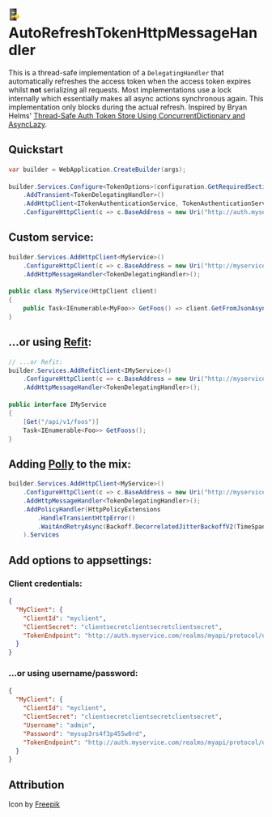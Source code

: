 # ![icon.png](icon.png) AutoRefreshTokenHttpMessageHandler

This is a thread-safe implementation of a `DelegatingHandler` that automatically refreshes the access token when the access token expires whilst **not** serializing all requests. Most implementations use a lock internally which essentially makes all async actions synchronous again. This implementation only blocks during the actual refresh. Inspired by Bryan Helms' [Thread-Safe Auth Token Store Using ConcurrentDictionary and AsyncLazy](https://bryanhelms.com/2021/03/29/thread-safe-auth-token-store-using-concurrentdictionary-and-asynclazy.html).

## Quickstart

```c#
var builder = WebApplication.CreateBuilder(args);

builder.Services.Configure<TokenOptions>(configuration.GetRequiredSection("MyClient"))
    .AddTransient<TokenDelegatingHandler>()
    .AddHttpClient<ITokenAuthenticationService, TokenAuthenticationService>()
    .ConfigureHttpClient(c => c.BaseAddress = new Uri("http://auth.myservice.com")).Services
```

## Custom service:
```c#
builder.Services.AddHttpClient<MyService>()
    .ConfigureHttpClient(c => c.BaseAddress = new Uri("http://myservice.com"))
    .AddHttpMessageHandler<TokenDelegatingHandler>();

public class MyService(HttpClient client)
{
    public Task<IEnumerable<MyFoo>> GetFoos() => client.GetFromJsonAsync<IEnumerable<Foo>>("/api/v1/foos");
}
```

## ...or using [Refit](https://github.com/reactiveui/refit):
```c#
// ...or Refit:
builder.Services.AddRefitClient<IMyService>()
    .ConfigureHttpClient(c => c.BaseAddress = new Uri("http://myservice.com"))
    .AddHttpMessageHandler<TokenDelegatingHandler>();

public interface IMyService
{
    [Get("/api/v1/foos")]
    Task<IEnumerable<Foo>> GetFooss();
}
```

## Adding [Polly](https://www.thepollyproject.org/) to the mix:
```c#
builder.Services.AddHttpClient<MyService>()
    .ConfigureHttpClient(c => c.BaseAddress = new Uri("http://myservice.com"))
    .AddHttpMessageHandler<TokenDelegatingHandler>();
    .AddPolicyHandler(HttpPolicyExtensions
        .HandleTransientHttpError()
        .WaitAndRetryAsync(Backoff.DecorrelatedJitterBackoffV2(TimeSpan.FromSeconds(1), 3))
    ).Services
```
## Add options to appsettings:

### Client credentials:
```json
{
  "MyClient": {
    "ClientId": "myclient",
    "ClientSecret": "clientsecretclientsecretclientsecret",
    "TokenEndpoint": "http://auth.myservice.com/realms/myapi/protocol/openid-connect/token"
  }
}
```

### ...or using username/password:
```json
{
  "MyClient": {
    "ClientId": "myclient",
    "ClientSecret": "clientsecretclientsecretclientsecret",
    "Username": "admin",
    "Password": "mysup3rs4f3p455w0rd",
    "TokenEndpoint": "http://auth.myservice.com/realms/myapi/protocol/openid-connect/token"
  }
}
```

## Attribution

Icon by [Freepik](https://www.freepik.com/icon/key_908229)